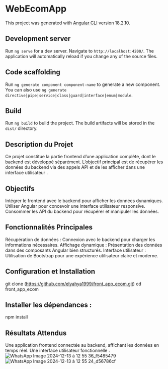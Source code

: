 # WebEcomApp

This project was generated with [Angular CLI](https://github.com/angular/angular-cli) version 18.2.10.

## Development server

Run `ng serve` for a dev server. Navigate to `http://localhost:4200/`. The application will automatically reload if you change any of the source files.

## Code scaffolding

Run `ng generate component component-name` to generate a new component. You can also use `ng generate directive|pipe|service|class|guard|interface|enum|module`.

## Build

Run `ng build` to build the project. The build artifacts will be stored in the `dist/` directory.

## Description du Projet
Ce projet constitue la partie frontend d’une application complète, dont le backend est développé séparément. L’objectif principal est de récupérer les données du backend via des appels API et de les afficher dans une interface utilisateur .
## Objectifs
Intégrer le frontend avec le backend pour afficher les données dynamiques.
Utiliser Angular pour concevoir une interface utilisateur responsive.
Consommer les API du backend pour récupérer et manipuler les données.
## Fonctionnalités Principales
Récupération de données : Connexion avec le backend pour charger les informations nécessaires.
Affichage dynamique : Présentation des données dans des composants Angular bien structurés.
Interface utilisateur : Utilisation de Bootstrap pour une expérience utilisateur claire et moderne.
## Configuration et Installation
git clone (https://github.com/elyahya1999/front_app_ecom.git)
cd front_app_ecom
## Installer les dépendances :
npm install
## Résultats Attendus
Une application frontend connectée au backend, affichant les données en temps réel.
Une interface utilisateur fonctionnelle .
![WhatsApp Image 2024-12-13 à 12 55 36_f5485479](https://github.com/user-attachments/assets/894759c5-d535-4b96-9789-4ff581d2cdb4)
![WhatsApp Image 2024-12-13 à 12 55 24_d56786cf](https://github.com/user-attachments/assets/3309921d-c18e-4fbd-9d31-3f26510820ad)





